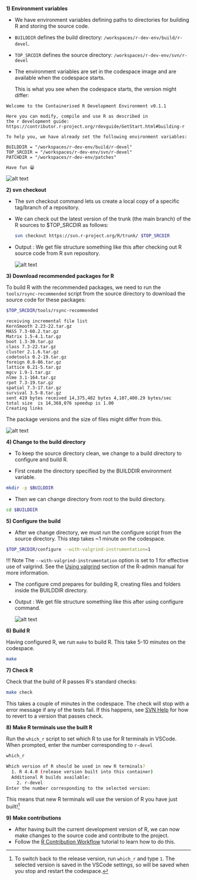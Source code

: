<!-- markdownlint-disable MD036 -->
**1) Environment variables**

- We have environment variables defining paths to directories for building R and
  storing the source code.
- `BUILDDIR` defines the build directory: `/workspaces/r-dev-env/build/r-devel`.
- `TOP_SRCDIR` defines the source directory: `/workspaces/r-dev-env/svn/r-devel`
- The environment variables are set in the codespace image and are available
  when the codespace starts.

  This is what you see when the codespace starts, the version might differ:

```console
Welcome to the Containerised R Development Environment v0.1.1

Here you can modify, compile and use R as described in
the r development guide:
https://contributor.r-project.org/rdevguide/GetStart.html#building-r

To help you, we have already set the following environment variables:

BUILDDIR = "/workspaces/r-dev-env/build/r-devel"
TOP_SRCDIR = "/workspaces/r-dev-env/svn/r-devel"
PATCHDIR = "/workspaces/r-dev-env/patches"

Have fun 😁
```

  ![alt text](../assets/rdev6.png)

**2) svn checkout**

- The svn checkout command lets us create a local copy of a specific tag/branch
  of a repository.
- We can check out the latest version of the trunk (the main branch) of the R
  sources to $TOP_SRCDIR as follows:

    ```bash
    svn checkout https://svn.r-project.org/R/trunk/ $TOP_SRCDIR
    ```

- Output : We get file structure something like this after checking out R source
  code from R svn repository.

    ![alt text](../assets/rdev8.png)

**3) Download recommended packages for R**

To build R with the recommended packages, we need to run the
`tools/rsync-recommended` script from the source directory to download the
source code for these packages:

```bash
$TOP_SRCDIR/tools/rsync-recommended
```

```console
receiving incremental file list
KernSmooth 2.23-22.tar.gz
MASS 7.3-60.2.tar.gz
Matrix 1.5-4.1.tar.gz
boot 1.3-30.tar.gz
class 7.3-22.tar.gz
cluster 2.1.6.tar.gz
codetools 0.2-19.tar.gz
foreign 0.8-86.tar.gz
lattice 0.21-5.tar.gz
mgcv 1.9-1.tar.gz
nlme 3.1-164.tar.gz
rpot 7.3-19.tar.gz
spatial 7.3-17.tar.gz
survival 3.5-8.tar.gz
sent 419 bytes received 14,375,482 bytes 4,107,400.29 bytes/sec
total size  is 14,368,076 speedup is 1.00
Creating links
```

The package versions and the size of files might differ from this.

![alt text](../assets/rdev9.png)

**4) Change to the build directory**

- To keep the source directory clean, we change to a build directory to
  configure and build R.

- First create the directory specified by the BUILDDIR environment variable.

```bash
mkdir -p $BUILDDIR
```

- Then we can change directory from root to the build directory.

```bash
cd $BUILDDIR
```

**5) Configure the build**

- After we change directory, we must run the configure script from the source
directory.  This step takes ~1 minute on the codespace.

```bash
$TOP_SRCDIR/configure --with-valgrind-instrumentation=1

```

<!-- markdownlint-disable MD046 -->
!!! Note
    The `--with-valgrind-instrumentation` option is set to 1 for effective use
    of valgrind. See the [Using
    valgrind](https://cran.r-project.org/doc/manuals/R-exts.html#Using-valgrind)
    section of the R-admin manual for more information.
<!-- markdownlint-enable MD046 -->

- The configure cmd prepares for building R, creating files and folders inside
  the BUILDDIR directory.
- Output : We get file structure something like this after using configure
  command.

    ![alt text](../assets/rdev7.png)

**6) Build R**

Having configured R, we run `make` to build R. This take 5-10 minutes on the
codespace.

```bash
make
```

**7) Check R**

Check that the build of R passes R's standard checks:

```bash
make check
```

This takes a couple of minutes in the codespace. The check will stop with a
error message if any of the tests fail. If this happens, see [SVN
Help](./svn_help.md) for how to revert to a version that passes check.

**8) Make R terminals use the built R**

Run the `which_r` script to set which R to use for R terminals in VSCode. When
prompted, enter the number corresponding to `r-devel`

```bash
which_r
```

```bash
Which version of R should be used in new R terminals?
  1. R 4.4.0 (release version built into this container)
  Additional R builds available:
    2. r-devel
Enter the number corresponding to the selected version:
```

This means that new R terminals will use the version of R you have just
built![^1]

[^1]: To switch back to the release version, run `which_r` and type `1`. The
selected version is saved in the VSCode settings, so will be saved when you stop
and restart the codespace.

**9) Make contributions**

- After having built the current development version of R, we can now make
  changes to the source code and contribute to the project.
- Follow the [R Contribution Workflow](./contribution_workflow.md) tutorial to
  learn how to do this.
